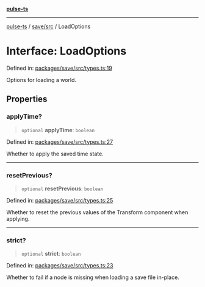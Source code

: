 [**pulse-ts**](../../../README.md)

***

[pulse-ts](../../../README.md) / [save/src](../README.md) / LoadOptions

# Interface: LoadOptions

Defined in: [packages/save/src/types.ts:19](https://github.com/jlehett/pulse-ts/blob/4869ef2c4af7bf37d31e2edd2d6d1ba148133fb2/packages/save/src/types.ts#L19)

Options for loading a world.

## Properties

### applyTime?

> `optional` **applyTime**: `boolean`

Defined in: [packages/save/src/types.ts:27](https://github.com/jlehett/pulse-ts/blob/4869ef2c4af7bf37d31e2edd2d6d1ba148133fb2/packages/save/src/types.ts#L27)

Whether to apply the saved time state.

***

### resetPrevious?

> `optional` **resetPrevious**: `boolean`

Defined in: [packages/save/src/types.ts:25](https://github.com/jlehett/pulse-ts/blob/4869ef2c4af7bf37d31e2edd2d6d1ba148133fb2/packages/save/src/types.ts#L25)

Whether to reset the previous values of the Transform component when applying.

***

### strict?

> `optional` **strict**: `boolean`

Defined in: [packages/save/src/types.ts:23](https://github.com/jlehett/pulse-ts/blob/4869ef2c4af7bf37d31e2edd2d6d1ba148133fb2/packages/save/src/types.ts#L23)

Whether to fail if a node is missing when loading a save file in-place.
